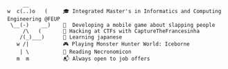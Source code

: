          __
    w  c(..)o   (     🎓 Integrated Master's in Informatics and Computing Engineering @FEUP
     \__(-)    __)    📱  Developing a mobile game about slapping people
         /\   (       🚩 Hacking at CTFs with CaptureTheFrancesinha
        /(_)___)      🌸 Learning japanese
       w /|           🎮 Playing Monster Hunter World: Iceborne
        | \           📖 Reading Necronomicon
       m  m           📬 Always open to job offers

<!--
**GambuzX/GambuzX** is a ✨ _special_ ✨ repository because its `README.md` (this file) appears on your GitHub profile.

Here are some ideas to get you started:

- 🔭 I’m currently working on ...
- 🌱 I’m currently learning ...
- 👯 I’m looking to collaborate on ...
- 🤔 I’m looking for help with ...
- 💬 Ask me about ...
- 📫 How to reach me: ...
- 😄 Pronouns: ...
- ⚡ Fun fact: ...
-->
